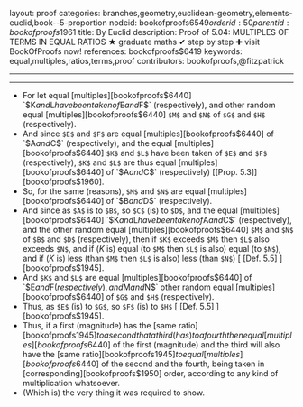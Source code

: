 layout: proof
categories: branches,geometry,euclidean-geometry,elements-euclid,book--5-proportion
nodeid: bookofproofs$6549
orderid: 50
parentid: bookofproofs$1961
title: By Euclid
description:  Proof of 5.04: MULTIPLES OF TERMS IN EQUAL RATIOS &#9733; graduate maths &#10004; step by step &#10010; visit BookOfProofs now!
references: bookofproofs$6419
keywords: equal,multiples,ratios,terms,proof
contributors: bookofproofs,@fitzpatrick

---


---



* For let equal [multiples][bookofproofs$6440] `$K$` and `$L$` have been taken of `$E$` and `$F$` (respectively), and other random equal [multiples][bookofproofs$6440] `$M$` and `$N$` of `$G$` and `$H$` (respectively).
* And since `$E$` and `$F$` are equal [multiples][bookofproofs$6440] of `$A$` and `$C$` (respectively), and the equal [multiples][bookofproofs$6440] `$K$` and `$L$` have been taken of `$E$` and `$F$` (respectively), `$K$` and `$L$` are thus equal [multiples][bookofproofs$6440] of `$A$` and `$C$` (respectively) [[Prop. 5.3]][bookofproofs$1960].
* So, for the same (reasons), `$M$` and `$N$` are equal [multiples][bookofproofs$6440] of `$B$` and `$D$` (respectively).
* And since as `$A$` is to `$B$`, so `$C$` (is) to `$D$`, and the equal [multiples][bookofproofs$6440] `$K$` and `$L$` have been taken of `$A$` and `$C$` (respectively), and the other random equal [multiples][bookofproofs$6440] `$M$` and `$N$` of `$B$` and `$D$` (respectively), then if `$K$` exceeds `$M$` then `$L$` also exceeds `$N$`, and if ($K$ is) equal (to `$M$` then `$L$` is also) equal (to `$N$`), and if ($K$ is) less (than `$M$` then `$L$` is also) less (than `$N$`) [ [Def. 5.5] ][bookofproofs$1945].
* And `$K$` and `$L$` are equal [multiples][bookofproofs$6440] of `$E$` and `$F$` (respectively), and `$M$` and `$N$` other random equal [multiples][bookofproofs$6440] of `$G$` and `$H$` (respectively).
* Thus, as `$E$` (is) to `$G$`, so `$F$` (is) to `$H$` [ [Def. 5.5] ][bookofproofs$1945].
* Thus, if a first (magnitude) has the [same ratio][bookofproofs$1945] to a second that a third (has) to a fourth then equal [multiples][bookofproofs$6440] of the first (magnitude) and the third will also have the [same ratio][bookofproofs$1945] to equal [multiples][bookofproofs$6440] of the second and the fourth, being taken in [corresponding][bookofproofs$1950] order, according to any kind of multiplication whatsoever.
* (Which is) the very thing it was required to show.
